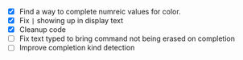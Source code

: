 - [x] Find a way to complete numreic values for color.
- [x] Fix `|` showing up in display text
- [x] Cleanup code
- [ ] Fix text typed to bring command not being erased on completion
- [ ] Improve completion kind detection